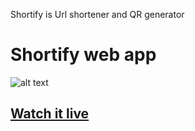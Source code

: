 Shortify is Url shortener and QR generator
# Shortify web app

![alt text](https://user-images.githubusercontent.com/62385965/172376011-f1fdbc14-0b85-4474-8b51-cde2321d9cf2.PNG)

## [Watch it live](https://short-fast.herokuapp.com/)
